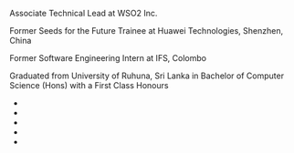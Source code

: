 <link rel="stylesheet" href="https://maxcdn.bootstrapcdn.com/font-awesome/4.4.0/css/font-awesome.min.css">

Associate Technical Lead at WSO2 Inc.

Former Seeds for the Future Trainee at Huawei Technologies, Shenzhen, China

Former Software Engineering Intern at IFS, Colombo

Graduated from University of Ruhuna, Sri Lanka in Bachelor of Computer Science (Hons) with a First Class Honours


<ul class="footer-share">
  <li><a target="_blank" href="https://www.linkedin.com/in/sajithekanayaka/"><i class="fa fa-linkedin"></i></a></li>
  <li><a target="_blank" href="https://medium.com/@sajithekanayaka"><i class="fa fa-medium"></i></a></li>
  <li><a target="_blank" href="https://github.com/rksk"><i class="fa fa-github"></i></a></li>
  <li><a target="_blank" href="https://stackoverflow.com/users/2910841/sajith"><i class="fa fa-stack-overflow"></i></a></li>
  <li><a target="_blank" href="https://twitter.com/SajithEka"><i class="fa fa-twitter"></i></a></li>
</ul>


<script src="https://code.jquery.com/jquery-1.4.2.min.js"></script>
<script>$(document).ready(function(){  (document.getElementById("footer_wrap").getElementsByClassName("inner"))[0].innerHTML = "<p>© 2021 All rights reserved.</p>";  });</script>
